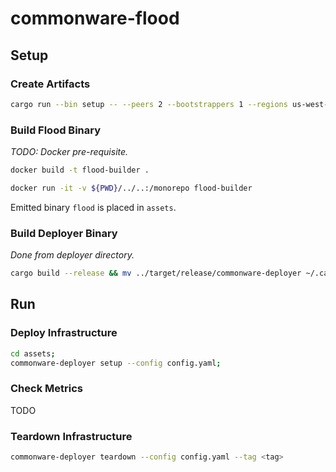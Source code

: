 # commonware-flood

## Setup

### Create Artifacts

```bash
cargo run --bin setup -- --peers 2 --bootstrappers 1 --regions us-west-2,us-east-1 --instance-type t4g.micro --storage-size 10 --storage-class gp2 --dashboard dashboard.json --output assets
```

### Build Flood Binary

_TODO: Docker pre-requisite._

```bash
docker build -t flood-builder .
```

```bash
docker run -it -v ${PWD}/../..:/monorepo flood-builder
```

Emitted binary `flood` is placed in `assets`.

### Build Deployer Binary

_Done from deployer directory._

```bash
cargo build --release && mv ../target/release/commonware-deployer ~/.cargo/bin/
```

## Run

### Deploy Infrastructure

```bash
cd assets;
commonware-deployer setup --config config.yaml;
```

### Check Metrics

TODO

### Teardown Infrastructure

```bash
commonware-deployer teardown --config config.yaml --tag <tag>
```